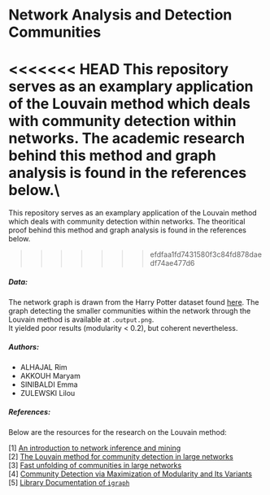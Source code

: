# Network Analysis and Detection Communities

<<<<<<< HEAD
This repository serves as an examplary application of the Louvain method which deals with community detection within networks. The academic research behind this method and graph analysis is found in the references below.\
=======
This repository serves as an examplary application of the Louvain method which deals with community detection within networks. The theoritical proof behind this method and graph analysis is found in the references below.
>>>>>>> efdfaa1fd7431580f3c84fd878daedf74ae477d6

##### Data:

The network graph is drawn from the Harry Potter dataset found [here](https://github.com/efekarakus/potter-network/tree/master/data). The graph detecting the smaller communities within the network through the Louvain method is available at `.output.png`.\
It yielded poor results (modularity < 0.2), but coherent nevertheless.

##### Authors:

- ALHAJAL Rim
- AKKOUH Maryam
- SINIBALDI Emma
- ZULEWSKI Lilou

##### References:

Below are the resources for the research on the Louvain method:

[1] [An introduction to network inference and mining](http://www.nathalievialaneix.eu/doc/pdf/wikistat-network_compiled.pdf) \
[2] [The Louvain method for community detection in large networks](http://perso.uclouvain.be/vincent.blondel/research/louvain.html) \
[3] [Fast unfolding of communities in large networks](http://arxiv.org/abs/0803.0476) \
[4] [Community Detection via Maximization of Modularity and Its Variants](http://www.cs.rpi.edu/~szymansk/papers/TCSS-14.pdf) \
[5] [Library Documentation of `igraph`](https://igraph.org/python/)
